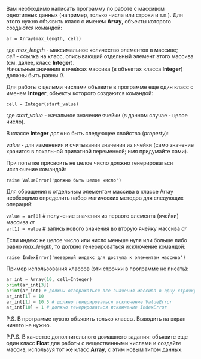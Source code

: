 Вам необходимо написать программу по работе с массивом однотипных данных (например, только числа или строки и т.п.). Для этого нужно объявить класс с именем **Array**, объекты которого создаются командой:

`ar = Array(max_length, cell)`

где _max_length_ - максимальное количество элементов в массиве;  
_cell_ - ссылка на класс, описывающий отдельный элемент этого массива (см. далее, класс **Integer**).  
Начальные значения в ячейках массива (в объектах класса **Integer**) должны быть равны _0_.

Для работы с целыми числами объявите в программе еще один класс с именем **Integer**, объекты которого создаются командой:

`cell = Integer(start_value)`

где _start_value_ - начальное значение ячейки (в данном случае - целое число).

В классе **Integer** должно быть следующее свойство (_property_):

_value_ - для изменения и считывания значения из ячейки (само значение хранится в локальной приватной переменной; имя придумайте сами).

При попытке присвоить не целое число должно генерироваться исключение командой:

`raise ValueError('должно быть целое число')`

Для обращения к отдельным элементам массива в классе Array необходимо определить набор магических методов для следующих операций:

`value = ar[0]` # получение значения из первого элемента (ячейки) массива _ar_  
`ar[1] = value` # запись нового значения во вторую ячейку массива _ar_

Если индекс не целое число или число меньше нуля или больше либо равно _max_length_, то должно генерироваться исключение командой:

`raise IndexError('неверный индекс для доступа к элементам массива')`

Пример использования классов (эти строчки в программе не писать):
```python
ar_int = Array(10, cell=Integer)
print(ar_int[3])
print(ar_int) # должны отображаться все значения массива в одну строчку через пробел
ar_int[1] = 10
ar_int[1] = 10.5 # должно генерироваться исключение ValueError
ar_int[10] = 1 # должно генерироваться исключение IndexError
```
P.S. В программе нужно объявить только классы. Выводить на экран ничего не нужно.

P.P.S. В качестве дополнительного домашнего задания: объявите еще один класс **Float** для работы с вещественными числами и создайте массив, используя тот же класс **Array**, с этим новым типом данных.